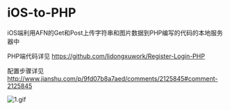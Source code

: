 # iOS-to-PHP
iOS端利用AFN的Get和Post上传字符串和图片数据到PHP编写的代码的本地服务器中

PHP端代码详见
https://github.com/lidongxuwork/Register-Login-PHP

配置步骤详见
http://www.jianshu.com/p/9fd07b8a7aed/comments/2125845#comment-2125845

![1.gif](http://upload-images.jianshu.io/upload_images/1400788-0df991f456d02a2e.gif?imageMogr2/auto-orient/strip)
